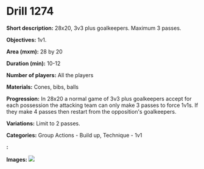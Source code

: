 # Drill 1274

**Short description:**
28x20, 3v3 plus goalkeepers. Maximum 3 passes.

**Objectives:**
1v1.

**Area (mxm):**
28 by 20

**Duration (min):**
10-12

**Number of players:**
All the players

**Materials:**
Cones, bibs, balls

**Progression:**
In 28x20 a normal game of 3v3 plus goalkeepers accept for each possession the attacking team can only make 3 passes to force 1v1s. If they make 4 passes then restart from the opposition's goalkeepers.

**Variations:**
Limit to 2 passes.

**Categories:**
Group Actions - Build up, Technique - 1v1

**:**


**Images:**
![](https://www.coachingfutsal.com/\images\4325b7b9-f846-417b-b806-1ed3691bccd8_088.png)

